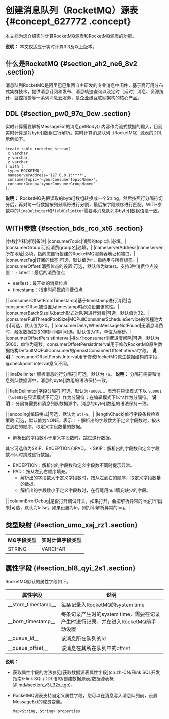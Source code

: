 # 创建消息队列（RocketMQ）源表 {#concept_627772 .concept}

本文档为您介绍实时计算RocketMQ源表和RocketMQ源表的功能。

**说明：** 本文仅适应于实时计算3.3及以上版本。

## 什么是RocketMQ {#section_ah2_ne6_8v2 .section}

消息队列RocketMQ是阿里巴巴集团自主研发的专业消息中间件，基于高可用分布式集群技术，提供消息订阅和发布、消息轨迹查询以及定时（延时）消息、资源统计、监控报警等一系列消息云服务，是企业级互联网架构的核心产品。

## DDL {#section_pw0_97q_0ew .section}

实时计算需要解析MessageExt的消息getBody\(\) 内容作为流式数据的输入，目前实时计算是对byte\[\]数组进行解析。实时计算消息队列（RocketMQ）源表的DDL示例如下。

``` {#codeblock_xta_9jd_wlg .language-sql}
create table rocketmq_stream(
 x varchar,
 y varchar,
 z varchar
) with (
 type='ROCKETMQ',
 nameserverAddress='127.0.0.1:****',
 consumerTopic='<yourConsumerTopicName>',
 consumerGroup='<yourConsumerGroupName>'
);
```

**说明：** RocketMQ先把读取的byte\[\]数组转换成一个String，然后按照行分隔符切分后，再对每一行数据按列分隔符进行分割，最后按字段顺序进行匹配。WITH参数中的`lineDelimiter`和`fieldDelimiter`需要与消息队列中byte\[\]数组语法一致。

## WITH参数 {#section_bds_rco_xt6 .section}

|参数|注释说明|备注|
|consumerTopic|消费的topic名|必填。|
|consumerGroup|订阅消费group名|必填。|
|nameserverAddress|nameserver所在地址|必填，指向您自行搭建的RocketMQ服务器地址和端口。|
|consumerTag|订阅的标签|可选，默认值为`*`，指适用与所有标签。|
|consumerOffset|消费位点的设置|可选，默认值为latest。支持3种消费位点设置： -   latest：最后的消费位点
-   earliest：最开始的消费位点
-   timestamp：指定时间戳的消费位点

 |
|consumerOffsetFromTimestamp|基于timestamp进行消费|当consumerOffset被设置为timestamp时必须设置该属性。|
|consumerBatchSize|以batch形式对队列进行消费|可选，默认值为32。|
|consumerPullThreadPoolSize|MQPullConsumerScheduleService的线程池大小|可选，默认值为20。|
|consumerDelayWhenMessageNotFound|无消息消费时，触发数据拉取的时间间隔|可选，默认值为10，单位为毫秒。|
|consumerOffsetPersistInterval|持久化consumer消费进度间隔|可选，默认为5000，单位为毫秒。consumerOffsetPersistInterval用于修改RocketMQ原生数据结构DefaultMQPullConsumer的persistConsumerOffsetInterval字段。 **说明：** consumerOffsetPersistInterval用于修改RocketMQ原生数据结构的字段，与checkpoint interval意义不同。

 |
|lineDelimiter|解析消息的行分隔符|可选，默认为 `\n`。 **说明：** 分隔符需要和消息列队数据源中，消息的byte\[\]数组的语法保持一致。

 |
|fieldDelimiter|字段分隔符|可选，默认为`\u0001` 。表示在只读模式下以 `\u0001`（`\u0001`在只读模式不可见）作为分隔符；在编辑模式下以`^A`作为分隔符。 **说明：** 分隔符需要和消息列队数据源中，消息的byte\[\]数组的语法保持一致。

 |
|encoding|编码格式|可选，默认为 `utf-8`。|
|lengthCheck|单行字段条数检查策略|可选，默认值为NONE，表示： -   解析出的字段数大于定义字段数时，按从左到右的顺序，取定义字段数量的数据。
-   解析出的字段数小于定义字段数时，跳过这行数据。

 其它可选值为SKIP、EXCEPTION和PAD。 -   SKIP：解析出的字段数和定义字段数不同时跳过这行数据。
-   EXCEPTION：解析出的字段数和定义字段数不同时提示异常。
-   PAD：按从左到右顺序填充。
    -   解析出的字段数大于定义字段数时，按从左到右的顺序，取定义字段数量的数据。
    -   解析出的字段数小于定义字段数时，在行尾用null填充缺少的字段。

 |
|columnErrorDebug|是否打开调试开关，如果打开，会把解析异常的log打印出来|可选，默认为false。如果设置为te，则打印解析异常的log。|

## 类型映射 {#section_umo_xaj_rz1 .section}

|MQ字段类型|实时计算字段类型|
|------|--------|
|STRING|VARCHAR|

## 属性字段 {#section_bl8_qyi_2s1 .section}

RocketMQ默认的属性字段如下。

|属性字段|说明|
|----|--|
|\_\_store\_timestamp\_\_|每条记录入RocketMQ的system time|
|\_\_born\_timestamp\_\_|每条记录产生时的system time，需要在记录产生时进行记录，并在进入RocketMQ前手动设置|
|\_\_queue\_id\_\_|该消息所在队列的id|
|\_\_queue\_offset\_\_|该消息在其所在队列中的offset|

**说明：** 

-   获取属性字段的方法参见[获取数据源表属性字段](cn.zh-CN/Flink SQL开发指南/Flink SQL/DDL语句/创建数据源表/数据源表概述.md#section_v3l_32x_tgb)。
-   RocketMQ源表支持自定义属性字段，您可以在消息写入消息队列前，设置MessageExt的成员变量。

    ``` {#codeblock_0vs_845_0tc .language-java}
    Map<String, String> properties
    ```


